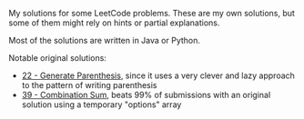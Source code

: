 My solutions for some LeetCode problems. These are my own solutions, but some of them might rely on hints or partial explanations.

Most of the solutions are written in Java or Python.

Notable original solutions:

- [22 - Generate Parenthesis](https://github.com/andre-koga/leetcode-solutions/blob/main/22-generate-parenthesis.py), since it uses a very clever and lazy approach to the pattern of writing parenthesis
- [39 - Combination Sum](https://github.com/andre-koga/leetcode-solutions/blob/main/39-combination-sum.py), beats 99% of submissions with an original solution using a temporary "options" array
